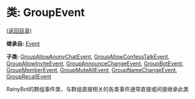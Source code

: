# 类: GroupEvent

[(返回目录)](./)

**继承自:** [Event](Event.md)

**子类:** [GroupAllowAnonyChatEvent](GroupAllowAnonyChatEvent.md), [GroupAllowConfessTalkEvent](GroupAllowConfessTalkEvent.md), [GroupAllowInviteEvent](GroupAllowInviteEvent.md), [GroupAnnounceChangeEvent](GroupAnnounceChangeEvent.md), [GroupBotEvent](GroupBotEvent.md), [GroupMemberEvent](GroupMemberEvent.md), [GroupMuteAllEvent](GroupMuteAllEvent.md), [GroupNameChangeEvent](GroupNameChangeEvent.md), [GroupRecallEvent](GroupRecallEvent.md)

RainyBot的群组事件类，与群组直接相关的各类事件通常直接或间接继承此类
